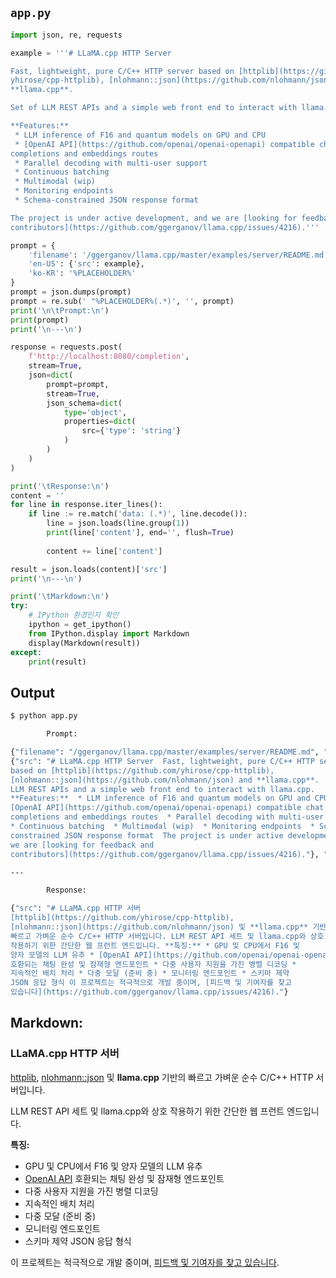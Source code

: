 ## `app.py`
```python
import json, re, requests

example = '''# LLaMA.cpp HTTP Server

Fast, lightweight, pure C/C++ HTTP server based on [httplib](https://github.com/\
yhirose/cpp-httplib), [nlohmann::json](https://github.com/nlohmann/json) and \
**llama.cpp**.

Set of LLM REST APIs and a simple web front end to interact with llama.cpp.

**Features:**
 * LLM inference of F16 and quantum models on GPU and CPU
 * [OpenAI API](https://github.com/openai/openai-openapi) compatible chat \
completions and embeddings routes
 * Parallel decoding with multi-user support
 * Continuous batching
 * Multimodal (wip)
 * Monitoring endpoints
 * Schema-constrained JSON response format

The project is under active development, and we are [looking for feedback and \
contributors](https://github.com/ggerganov/llama.cpp/issues/4216).'''

prompt = {
    'filename': '/ggerganov/llama.cpp/master/examples/server/README.md',
    'en-US': {'src': example},
    'ko-KR': '%PLACEHOLDER%'
}
prompt = json.dumps(prompt)
prompt = re.sub(' "%PLACEHOLDER%(.*)', '', prompt)
print('\n\tPrompt:\n')
print(prompt)
print('\n---\n')

response = requests.post(
    f'http://localhost:8080/completion',
    stream=True,
    json=dict(
        prompt=prompt,
        stream=True,
        json_schema=dict(
            type='object',
            properties=dict(
                src={'type': 'string'}
            )
        )
    )
)

print('\tResponse:\n')
content = ''
for line in response.iter_lines():
    if line := re.match('data: (.*)', line.decode()):
        line = json.loads(line.group(1))
        print(line['content'], end='', flush=True)
        
        content += line['content']

result = json.loads(content)['src']
print('\n---\n')

print('\tMarkdown:\n')
try:
    # IPython 환경인지 확인
    ipython = get_ipython()
    from IPython.display import Markdown
    display(Markdown(result))
except:
    print(result)
```

## Output
```sh
$ python app.py 

        Prompt:

{"filename": "/ggerganov/llama.cpp/master/examples/server/README.md", "en-US":
{"src": "# LLaMA.cpp HTTP Server  Fast, lightweight, pure C/C++ HTTP server
based on [httplib](https://github.com/yhirose/cpp-httplib),
[nlohmann::json](https://github.com/nlohmann/json) and **llama.cpp**.  Set of
LLM REST APIs and a simple web front end to interact with llama.cpp.
**Features:**  * LLM inference of F16 and quantum models on GPU and CPU  *
[OpenAI API](https://github.com/openai/openai-openapi) compatible chat
completions and embeddings routes  * Parallel decoding with multi-user support
* Continuous batching  * Multimodal (wip)  * Monitoring endpoints  * Schema-
constrained JSON response format  The project is under active development, and
we are [looking for feedback and
contributors](https://github.com/ggerganov/llama.cpp/issues/4216)."}, "ko-KR"

---

        Response:

{"src": "# LLaMA.cpp HTTP 서버
[httplib](https://github.com/yhirose/cpp-httplib),
[nlohmann::json](https://github.com/nlohmann/json) 및 **llama.cpp** 기반의
빠르고 가벼운 순수 C/C++ HTTP 서버입니다. LLM REST API 세트 및 llama.cpp와 상호
작용하기 위한 간단한 웹 프런트 엔드입니다. **특징:** * GPU 및 CPU에서 F16 및
양자 모델의 LLM 유추 * [OpenAI API](https://github.com/openai/openai-openapi)
호환되는 채팅 완성 및 잠재형 엔드포인트 * 다중 사용자 지원을 가진 병렬 디코딩 *
지속적인 배치 처리 * 다중 모달 (준비 중) * 모니터링 엔드포인트 * 스키마 제약
JSON 응답 형식 이 프로젝트는 적극적으로 개발 중이며, [피드백 및 기여자를 찾고
있습니다](https://github.com/ggerganov/llama.cpp/issues/4216)."}
```

## Markdown:

### LLaMA.cpp HTTP 서버

[httplib](https://github.com/yhirose/cpp-httplib), [nlohmann::json](https://github.com/nlohmann/json) 및 **llama.cpp** 기반의 빠르고 가벼운 순수 C/C++ HTTP 서버입니다.

LLM REST API 세트 및 llama.cpp와 상호 작용하기 위한 간단한 웹 프런트 엔드입니다.

**특징:**
 * GPU 및 CPU에서 F16 및 양자 모델의 LLM 유추
 * [OpenAI API](https://github.com/openai/openai-openapi) 호환되는 채팅 완성 및 잠재형 엔드포인트
 * 다중 사용자 지원을 가진 병렬 디코딩
 * 지속적인 배치 처리
 * 다중 모달 (준비 중)
 * 모니터링 엔드포인트
 * 스키마 제약 JSON 응답 형식

이 프로젝트는 적극적으로 개발 중이며, [피드백 및 기여자를 찾고 있습니다](https://github.com/ggerganov/llama.cpp/issues/4216).